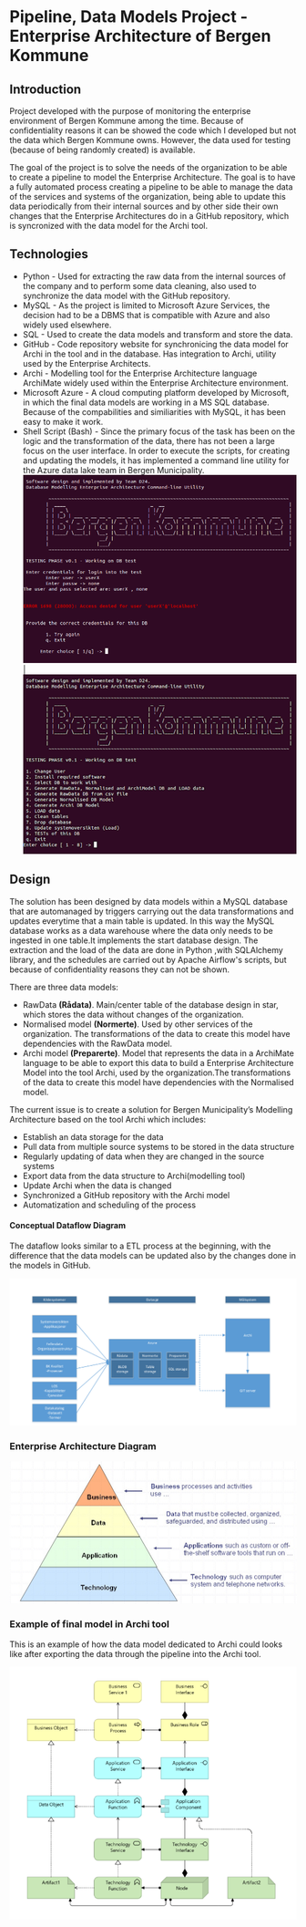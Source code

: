 # Pipeline, Data Models Project - Enterprise Architecture of Bergen Kommune

## Introduction
Project developed with the purpose of monitoring the enterprise environment of Bergen Kommune among the time. Because of confidentiality reasons it can be showed the code which I developed but not the data which Bergen Kommune owns. However, the data used for testing (because of being randomly created) is available.

The goal of the project is to solve the needs of the organization to be able to create a pipeline to model the Enterprise Architecture. The goal is to have a fully automated process creating a pipeline to be able to manage the data of the services and systems of the organization, being able to update this data periodically from their internal sources and by other side their own changes that the Enterprise Architectures do in a GitHub repository, which is syncronized with the data model for the Archi tool.

## Technologies 

- Python - Used for extracting the raw data from the internal sources of the company and to perform some data cleaning, also used to synchronize the data model with the GitHub repository. 
- MySQL - As the project is limited to Microsoft Azure Services, the decision had to be a DBMS that is compatible with Azure and also widely used elsewhere. 
- SQL - Used to create the data models and transform and store the data.
- GitHub - Code repository website for synchronicing the data model for Archi in the tool and in the database. Has integration to Archi, utility used by the Enterprise Architects.
- Archi - Modelling tool for the Enterprise Architecture language ArchiMate widely used within the Enterprise Architecture environment. 
- Microsoft Azure - A cloud computing platform developed by Microsoft, in which the final data models are working in a MS SQL database. Because of the compabilities and similiarities with MySQL, it has been easy to make it work.
- Shell Script (Bash) - Since the primary focus of the task has been on the logic and the transformation of the data, there has not been a large focus on the user interface. In order to execute the scripts, for creating and updating the models, it has implemented a command line utility for the Azure data lake team in Bergen Municipality.
 ![Image of Command Line Utility Login](/img/CommandUtil_Login.png) | ![Image of CommanLineUtility](/img/CommandUtil_2.png)                                                     


## Design
The solution has been designed by data models within a MySQL database that are automanaged by triggers carrying out the data transformations and updates everytime that a main table is updated. In this way the MySQL database works as a data warehouse where the data only needs to be ingested in one table.It implements the start database design. The extraction and the load of the data are done in Python ,with SQLAlchemy library, and the schedules are carried out by Apache Airflow's scripts, but because of confidentiality reasons they can not be shown.

There are three data models:

- RawData **(Rådata)**. Main/center table of the database design in star, which stores the data without changes of the organization.
- Normalised model **(Normerte)**. Used by other services of the organization. The transformations of the data to create this model have dependencies with the RawData model.
- Archi model **(Preparerte)**. Model that represents the data in a ArchiMate language to be able to export this data to build a Enterprise Architecture Model into the tool Archi, used by the organization.The transformations of the data to create this model have dependencies with the Normalised model.



The current issue is to create a solution for Bergen Municipality’s Modelling Architecture based on the tool Archi which includes:

- Establish an data storage for the data
- Pull data from multiple source systems to be stored in the data structure
- Regularly updating of data when they are changed in the source systems
- Export data from the data structure to Archi(modelling tool)
- Update Archi when the data is changed
- Synchronized a GitHub repository with the Archi model
- Automatization and scheduling of the process

#### Conceptual Dataflow Diagram
The dataflow looks similar to a ETL process at the beginning, with the difference that the data models can be updated also by the changes done in the models in GitHub.

![Image of Dataflow](/img/ETL_Process.png)

### Enterprise Architecture Diagram

![Image of EA Diagram](/img/EA_Dia.png)

### Example of final model in Archi tool
This is an example of how the data model dedicated to Archi could looks like after exporting the data through the pipeline into the Archi tool.

![Image of Example of Archimate](/img/Archi_Ex.png)
